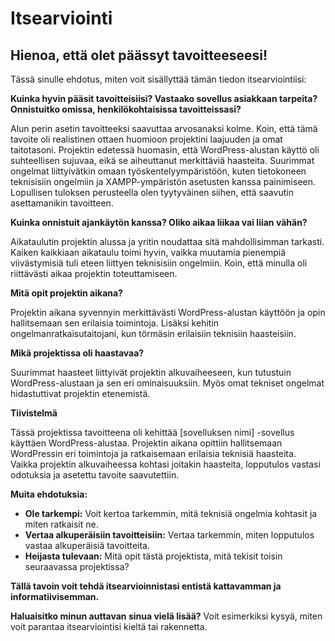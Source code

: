 # Itsearviointi

## Hienoa, että olet päässyt tavoitteeseesi! 

Tässä sinulle ehdotus, miten voit sisällyttää tämän tiedon itsearviointiisi:

**Kuinka hyvin pääsit tavoitteisiisi? Vastaako sovellus asiakkaan tarpeita? Onnistuitko omissa, henkilökohtaisissa tavoitteissasi?**

Alun perin asetin tavoitteeksi saavuttaa arvosanaksi kolme. Koin, että tämä tavoite oli realistinen ottaen huomioon projektini laajuuden ja omat taitotasoni. Projektin edetessä huomasin, että WordPress-alustan käyttö oli suhteellisen sujuvaa, eikä se aiheuttanut merkittäviä haasteita. Suurimmat ongelmat liittyivätkin omaan työskentelyympäristöön, kuten tietokoneen teknisisiin ongelmiin ja XAMPP-ympäristön asetusten kanssa painimiseen. Lopullisen tuloksen perusteella olen tyytyväinen siihen, että saavutin asettamanikin tavoitteen.

**Kuinka onnistuit ajankäytön kanssa? Oliko aikaa liikaa vai liian vähän?**

Aikataulutin projektin alussa ja yritin noudattaa sitä mahdollisimman tarkasti. Kaiken kaikkiaan aikataulu toimi hyvin, vaikka muutamia pienempiä viivästymisiä tuli eteen liittyen teknisisiin ongelmiin. Koin, että minulla oli riittävästi aikaa projektin toteuttamiseen.

**Mitä opit projektin aikana?**

Projektin aikana syvennyin merkittävästi WordPress-alustan käyttöön ja opin hallitsemaan sen erilaisia toimintoja. Lisäksi kehitin ongelmanratkaisutaitojani, kun törmäsin erilaisiin teknisiin haasteisiin.

**Mikä projektissa oli haastavaa?**

Suurimmat haasteet liittyivät projektin alkuvaiheeseen, kun tutustuin WordPress-alustaan ja sen eri ominaisuuksiin. Myös omat tekniset ongelmat hidastuttivat projektin etenemistä.

**Tiivistelmä**

Tässä projektissa tavoitteena oli kehittää [sovelluksen nimi] -sovellus käyttäen WordPress-alustaa. Projektin aikana opittiin hallitsemaan WordPressin eri toimintoja ja ratkaisemaan erilaisia teknisiä haasteita. Vaikka projektin alkuvaiheessa kohtasi joitakin haasteita, lopputulos vastasi odotuksia ja asetettu tavoite saavutettiin. 

**Muita ehdotuksia:**

* **Ole tarkempi:** Voit kertoa tarkemmin, mitä teknisiä ongelmia kohtasit ja miten ratkaisit ne.
* **Vertaa alkuperäisiin tavoitteisiin:** Vertaa tarkemmin, miten lopputulos vastaa alkuperäisiä tavoitteita.
* **Heijasta tulevaan:** Mitä opit tästä projektista, mitä tekisit toisin seuraavassa projektissa?

**Tällä tavoin voit tehdä itsearvioinnistasi entistä kattavamman ja informatiivisemman.**

**Haluaisitko minun auttavan sinua vielä lisää?** Voit esimerkiksi kysyä, miten voit parantaa itsearviointisi kieltä tai rakennetta.
